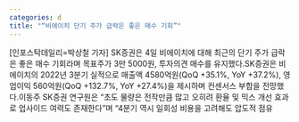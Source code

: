 ```yaml
---
categories: d
title: "“비에이치 단기 주가 급락은 좋은 매수 기회”"
---
```

[인포스탁데일리=박상철 기자] SK증권은 4일 비에이치에 대해 최근의 단기 주가 급락은 좋은 매수 기회라며 목표주가 3만 5000원, 투자의견 매수를 유지했다.SK증권은 비에이치의 2022년 3분기 실적으로 매출액 4580억원(QoQ +35.1%, YoY +37.2%), 영업이익 560억원(QoQ +132.7%, YoY +27.4%)을 제시하며 컨센서스 부합을 전망했다.이동주 SK증권 연구원은 “초도 물량은 전작만큼 많고 오히려 환율 및 믹스 개선 효과로 업사이드 여력도 존재한다”며 “4분기 역시 일회성 비용을 고려해도 압도적 점유